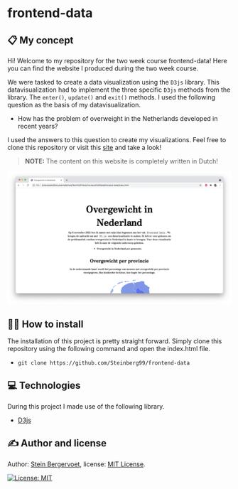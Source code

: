 # frontend-data

## 📋 My concept

Hi! Welcome to my repository for the two week course frontend-data! Here you can find the website I produced during the two week course.

We were tasked to create a data visualization using the `D3js` library. This datavisualization had to implement the three specific `D3js` methods from the library. The `enter()`, `update()` and `exit()` methods. I used the following question as the basis of my datavisualization.

- How has the problem of overweight in the Netherlands developed in recent years?

I used the answers to this question to create my visualizations. Feel free to clone this repository or visit this [site](https://steinberg99.github.io/frontend-data/) and take a look!

> **NOTE:** The content on this website is completely written in Dutch!

![homescreen](./images/home.png)

## 🧑‍💻 How to install

The installation of this project is pretty straight forward. Simply clone this repository using the following command and open the index.html file.

- `git clone https://github.com/Steinberg99/frontend-data`

## 💻 Technologies

During this project I made use of the following library.

- [D3js](https://d3js.org/)

## ✍️ Author and license

Author: [Stein Bergervoet](https://github.com/Steinberg99/), license: [MIT License](https://github.com/Steinberg99/functional-programming/blob/main/LICENSE).

[![License: MIT](https://img.shields.io/badge/License-MIT-yellow.svg)](https://opensource.org/licenses/MIT)
